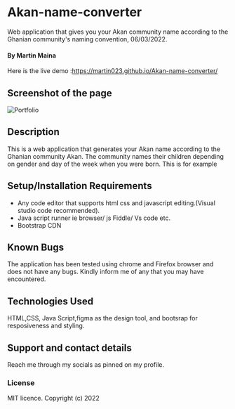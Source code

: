# Akan-name-converter 
Web application that gives you your Akan community name according to the Ghanian community's naming convention, 06/03/2022.
#### By Martin Maina
Here is the live demo :https://martin023.github.io/Akan-name-converter/

## Screenshot of the page
![Portfolio](https://github.com/Martin023/portfolio/blob/gh-pages/Screenshot.png)
## Description
This is a web application that generates your Akan name according to the Ghanian community Akan. The community names their children depending on gender and day of the week when you were born. This is for example 
## Setup/Installation Requirements
* Any code editor that supports html css and javascript editing.(Visual studio code recommended).
* Java script runner ie browser/ js Fiddle/ Vs code etc.
* Bootstrap CDN
## Known Bugs
The application has been tested using chrome and Firefox browser and does not have any bugs. Kindly inform me of any that you may have encountered.
## Technologies Used
HTML,CSS, Java Script,figma as the design tool, and bootsrap for resposiveness and styling.
## Support and contact details
Reach me through my socials as pinned on my profile.
### License
MIT licence.
Copyright (c) 2022 
